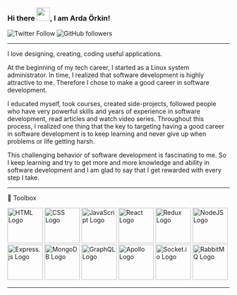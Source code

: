 ### Hi there <img src="https://raw.githubusercontent.com/MartinHeinz/MartinHeinz/master/wave.gif" width="30px">, I am Arda Örkin!
<!--
**ardaorkin/ardaorkin** is a ✨ _special_ ✨ repository because its `README.md` (this file) appears on your GitHub profile.

Here are some ideas to get you started:

- 🔭 I’m currently working on ...
- 🌱 I’m currently learning ...
- 👯 I’m looking to collaborate on ...
- 🤔 I’m looking for help with ...
- 💬 Ask me about ...
- 📫 How to reach me: ...
- 😄 Pronouns: ...
- ⚡ Fun fact: ...
-->
![Twitter Follow](https://img.shields.io/twitter/follow/OrkinArda?style=social) ![GitHub followers](https://img.shields.io/github/followers/ardaorkin?style=social)

---

I love designing, creating, coding useful applications.

At the beginning of my tech career, I started as a Linux system administrator. In time, I realized that software development is highly attractive to me. Therefore I chose to make a good career in software development. 

I educated myself, took courses, created side-projects, followed people who have very powerful skills and years of experience in software development, read articles and watch video series. Throughout this process, I realized one thing that the key to targeting having a good career in software development is to keep learning and never give up when problems or life getting harsh. 

This challenging behavior of software development is fascinating to me. So I keep learning and try to get more and more knowledge and ability in software development and I am glad to say that I get rewarded with every step I take.

---

🧰 Toolbox

<img src="https://cdn.worldvectorlogo.com/logos/html5-1.svg" alt="HTML Logo" width="80" height="80"/> <img src="https://cdn.worldvectorlogo.com/logos/css3.svg" alt="CSS Logo" width="80" height="80"/> <img src="https://cdn.worldvectorlogo.com/logos/logo-javascript.svg" alt="JavaScript Logo" width="80" height="80"/> <img src="https://cdn.worldvectorlogo.com/logos/react-2.svg" alt="React Logo" width="80" height="80"/> <img src="https://cdn.worldvectorlogo.com/logos/redux.svg" alt="Redux Logo" width="80" height="80"/> <img src="https://cdn.worldvectorlogo.com/logos/nodejs-1.svg" alt="NodeJS Logo" width="80" height="80"/> <img src="https://cdn.worldvectorlogo.com/logos/express-109.svg" alt="Express.js Logo" width="80" height="80"/> <img src="https://cdn.worldvectorlogo.com/logos/mongodb.svg" alt="MongoDB Logo" width="80" height="80"/> <img src="https://cdn.worldvectorlogo.com/logos/graphql.svg" alt="GraphQL Logo" width="80" height="80"/> <img src="https://cdn.worldvectorlogo.com/logos/apollo-graphql-1.svg" alt="Apollo Logo" width="80" height="80"/> <img src="https://cdn.worldvectorlogo.com/logos/socket-io.svg" alt="Socket.io Logo" width="80" height="80"/> <img src="https://cdn.worldvectorlogo.com/logos/rabbitmq.svg" alt="RabbitMQ Logo" width="80" height="80"/>


---

